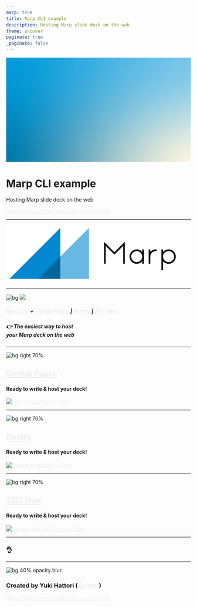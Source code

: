 ```yaml
---
marp: true
title: Marp CLI example
description: Hosting Marp slide deck on the web
theme: uncover
paginate: true
_paginate: false
---
```


![bg](./assets/gradient.jpg)

# <!--fit--> Marp CLI example

Hosting Marp slide deck on the web

https://github.com/yhatt/marp-cli-example

<style scoped>a { color: #eee; }</style>

---

![Marp bg 60%](https://raw.githubusercontent.com/marp-team/marp/master/marp.png)

---

![bg](#123)
![](#fff)

##### <!--fit--> [Marp CLI](https://github.com/marp-team/marp-cli) + [GitHub Pages](https://github.com/pages) | [Netlify](https://www.netlify.com/) | [ZEIT Now](https://zeit.co/now)

##### <!--fit--> 👉 The easiest way to host<br />your Marp deck on the web

---

![bg right 70%](https://icongr.am/octicons/mark-github.svg)

## **[GitHub Pages](https://github.com/pages)**

#### Ready to write & host your deck!

[![Fork on GitHub h:1.5em](https://img.shields.io/github/forks/yhatt/marp-cli-example?label=Fork&style=social)](https://github.com/yhatt/marp-cli-example)

<!-- _footer: ":information_source: Require to pass ACCESS_TOKEN as secret." -->

---

![bg right 70%](https://www.netlify.com/img/press/logos/logomark.svg)

## **[Netlify](https://www.netlify.com/)**

#### Ready to write & host your deck!

[![Deploy to Netlify h:1.5em](https://www.netlify.com/img/deploy/button.svg)](https://app.netlify.com/start/deploy?repository=https://github.com/yhatt/marp-cli-example)

---

![bg right 70%](https://assets.zeit.co/image/upload/front/assets/design/now-black.svg)

## **[ZEIT Now](https://zeit.co/now)**

#### Ready to write & host your deck!

[![Deploy with ZEIT Now h:1.5em](https://zeit.co/button)](https://zeit.co/new/project?template=https://github.com/yhatt/marp-cli-example)

---

### <!--fit--> :ok_hand:

---

![bg 40% opacity blur](https://avatars1.githubusercontent.com/u/3993388?v=4)

### Created by Yuki Hattori ([@yhatt](https://github.com/yhatt))

https://github.com/yhatt/marp-cli-example
